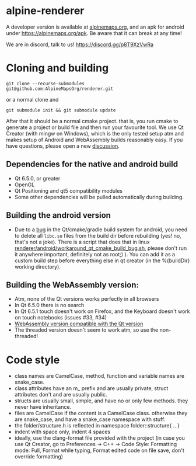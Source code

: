 # alpine-renderer
A developer version is available at [alpinemaps.org](https://alpinemaps.org), and an apk for android under https://alpinemaps.org/apk. Be aware that it can break at any time!

We are in discord, talk to us!
https://discord.gg/p8T9XzVwRa

# Cloning and building
`git clone --recurse-submodules git@github.com:AlpineMapsOrg/renderer.git`

or a normal clone and

`git submodule init && git submodule update`

After that it should be a normal cmake project. that is, you run cmake to generate a project or build file and then run your favourite tool.
We use Qt Creator (with mingw on Windows), which is the only tested setup atm and makes setup of Android and WebAssembly builds reasonably easy. If you have questions, please open a new [discussion](https://github.com/AlpineMapsOrg/renderer/discussions).

## Dependencies for the native and android build
* Qt 6.5.0, or greater
* OpenGL
* Qt Positioning and qt5 compatibility modules
* Some other dependencies will be pulled automatically during building.

## Building the android version
* Due to a [bug](https://bugreports.qt.io/browse/QTBUG-113851) in the Qt/cmake/gradle build system for android, you need to delete all `libc.so` files from the build dir before rebuilding (yes! no, that's not a joke). There is a script that does that in linux [renderer/android/workaround_qt_cmake_build_bug.sh](https://github.com/AlpineMapsOrg/renderer/blob/main/android/workaround_qt_cmake_build_bug.sh), please don't run it anywhere important, definitely not as root;) ). You can add it as a custom build step before everything else in qt creator (in the %{buildDir} working directory).

## Building the WebAssembly version:
* Atm, none of the Qt versions works perfectly in all browsers
* In Qt 6.5.0 there is no search
* In Qt 6.5.1 touch doesn't work on Firefox, and the Keyboard doesn't work on touch notebooks (issues #33, #34)
* [WebAssembly version compatible with the Qt version](https://doc-snapshots.qt.io/qt6-dev/wasm.html#installing-emscripten)
* The threaded version doesn't seem to work atm, so use the non-threaded!

# Code style
* class names are CamelCase, method, function and variable names are snake_case.
* class attributes have an m_ prefix and are usually private, struct attributes don't and are usually public.
* structs are usually small, simple, and have no or only few methods. they never have inheritance.
* files are CamelCase if the content is a CamelCase class. otherwise they are snake_case, and have a snake_case namespace with stuff.
* the folder/structure.h is reflected in namespace folder::structure{ .. }
* indent with space only, indent 4 spaces
* ideally, use the clang-format file provided with the project
  (in case you use Qt Creator, go to Preferences -> C++ -> Code Style: Formatting mode: Full, Format while typing, Format edited code on file save, don't override formatting)

